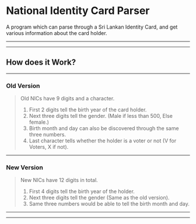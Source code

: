 # National Identity Card Parser

A program which can parse through a Sri Lankan Identity Card,
and get various information about the card holder.

---
---

## How does it Work?

---

### Old Version

> Old NICs have 9 digits and a character.
>
>   1. First 2 digits tell the birth year of the card holder.
>   2. Next three digits tell the gender. (Male if less than 500, Else female.)
>   3. Birth month and day can also be discovered through the same three numbers.
>   4. Last character tells whether the holder is a voter or not (V for Voters, X if not).

---

### New Version

> New NICs have 12 digits in total.
>
>   1. First 4 digits tell the birth year of the holder.
>   2. Next three digits tell the gender (Same as the old version).
>   3. Same three numbers would be able to tell the birth month and day.

---
---
